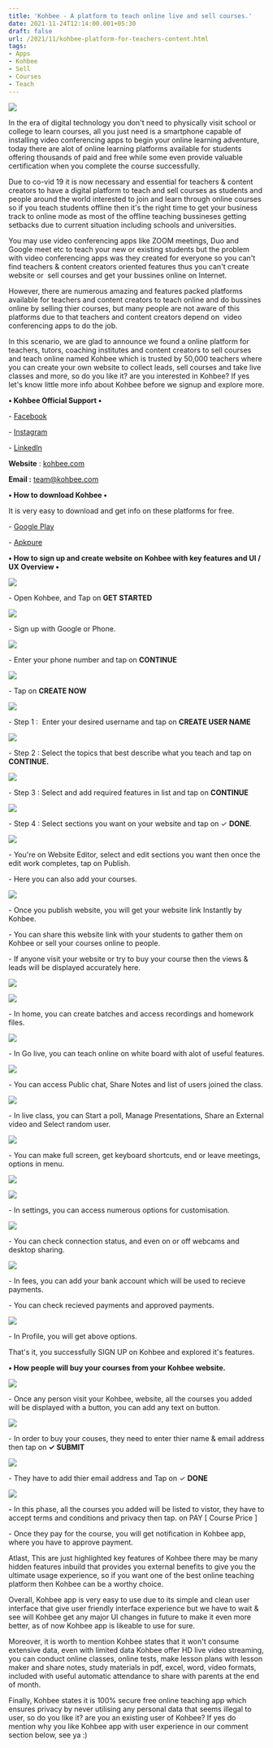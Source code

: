 ```yaml
---
title: 'Kohbee - A platform to teach online live and sell courses.'
date: 2021-11-24T12:14:00.001+05:30
draft: false
url: /2021/11/kohbee-platform-for-teachers-content.html
tags: 
- Apps
- Kohbee
- Sell
- Courses
- Teach
---
```


 [![](https://lh3.googleusercontent.com/-tvR3d0x-T6Q/YZ3fZdjhELI/AAAAAAAAHeM/ZmrZs-t53DAmj0UYIq2oF0oEma0ND6LHgCLcBGAsYHQ/s1600/1637736268243268-0.png)](https://lh3.googleusercontent.com/-tvR3d0x-T6Q/YZ3fZdjhELI/AAAAAAAAHeM/ZmrZs-t53DAmj0UYIq2oF0oEma0ND6LHgCLcBGAsYHQ/s1600/1637736268243268-0.png) 

  

In the era of digital technology you don't need to physically visit school or college to learn courses, all you just need is a smartphone capable of installing video conferencing apps to begin your online learning adventure, today there are alot of online learning platforms available for students offering thousands of paid and free while some even provide valuable certification when you complete the course successfully.

  

Due to co-vid 19 it is now necessary and essential for teachers & content creators to have a digital platform to teach and sell courses as students and people around the world interested to join and learn through online courses so if you teach students offline then it's the right time to get your business track to online mode as most of the offline teaching bussineses getting setbacks due to current situation including schools and universities.  

  

You may use video conferencing apps like ZOOM meetings, Duo and Google meet etc to teach your new or existing students but the problem with video conferencing apps was they created for everyone so you can't find teachers & content creators oriented features thus you can't create website or  sell courses and get your bussines online on Internet.

  

However, there are numerous amazing and features packed platforms available for teachers and content creators to teach online and do bussines online by selling thier courses, but many people are not aware of this platforms due to that teachers and content creators depend on  video conferencing apps to do the job.

  

In this scenario, we are glad to announce we found a online platform for teachers, tutors, coaching institutes and content creators to sell courses and teach online named Kohbee which is trusted by 50,000 teachers where you can create your own website to collect leads, sell courses and take live classes and more, so do you like it? are you interested in Kohbee? If yes let's know little more info about Kohbee before we signup and explore more.

**• Kohbee Official Support •**

\- [Facebook](https://www.facebook.com/App.Kohbee/)

\- [Instagram](https://www.instagram.com/teamkohbee/)

\- [LinkedIn](https://www.linkedin.com/company/kohbee/)

  

**Website** : [kohbee.com](https://kohbee.com/)

**Email :** [team@kohbee.com](mailto:team@kohbee.com)

**• How to download Kohbee •**

It is very easy to download and get info on these platforms for free.

  

\- [Google Play](https://play.google.com/store/apps/details?id=com.Kohbee.live)

\- [Apkpure](https://apkpure.com/kohbee-teach-online-live/com.Kohbee.live)

  

**• How to sign up and create website on Kohbee with key features and UI / UX Overview •**

 **[![](https://lh3.googleusercontent.com/-ct3mvmwIA-I/YZ3fS4gf6qI/AAAAAAAAHeE/Wn3h6b263gsDmfGiqK-4AGSlB38Bb7QUgCLcBGAsYHQ/s1600/1637736246556872-1.png)](https://lh3.googleusercontent.com/-ct3mvmwIA-I/YZ3fS4gf6qI/AAAAAAAAHeE/Wn3h6b263gsDmfGiqK-4AGSlB38Bb7QUgCLcBGAsYHQ/s1600/1637736246556872-1.png)** 

\- Open Kohbee, and Tap on **GET STARTED**

  

 [![](https://lh3.googleusercontent.com/-olNWsKcVlHM/YZ3fNpNil_I/AAAAAAAAHd8/g-Ts3q6JmygshGb5YcIvAJSl-5LWBCuvACLcBGAsYHQ/s1600/1637736224492910-2.png)](https://lh3.googleusercontent.com/-olNWsKcVlHM/YZ3fNpNil_I/AAAAAAAAHd8/g-Ts3q6JmygshGb5YcIvAJSl-5LWBCuvACLcBGAsYHQ/s1600/1637736224492910-2.png) 

  

\- Sign up with Google or Phone.

  

 [![](https://lh3.googleusercontent.com/-rE88YBAnh7s/YZ3fHz-kH6I/AAAAAAAAHd0/fMKCy2XEwPEUbhC3Q4q-EVXGWFc8H6PEgCLcBGAsYHQ/s1600/1637736199186847-3.png)](https://lh3.googleusercontent.com/-rE88YBAnh7s/YZ3fHz-kH6I/AAAAAAAAHd0/fMKCy2XEwPEUbhC3Q4q-EVXGWFc8H6PEgCLcBGAsYHQ/s1600/1637736199186847-3.png) 

  

\- Enter your phone number and tap on **CONTINUE**

 **[![](https://lh3.googleusercontent.com/-PqdkKqpPhjQ/YZ3fBlsLPqI/AAAAAAAAHds/TMuejb6_SAEdFQWjNulby964MfMTSF_VwCLcBGAsYHQ/s1600/1637736173620528-4.png)](https://lh3.googleusercontent.com/-PqdkKqpPhjQ/YZ3fBlsLPqI/AAAAAAAAHds/TMuejb6_SAEdFQWjNulby964MfMTSF_VwCLcBGAsYHQ/s1600/1637736173620528-4.png)** 

\- Tap on **CREATE NOW**

 **[![](https://lh3.googleusercontent.com/-DitFKNFQKfo/YZ3e7A4FM-I/AAAAAAAAHdk/VZpcT4c8LuYaeMdIiQk1RzTu7_ihP1DcgCLcBGAsYHQ/s1600/1637736158703525-5.png)](https://lh3.googleusercontent.com/-DitFKNFQKfo/YZ3e7A4FM-I/AAAAAAAAHdk/VZpcT4c8LuYaeMdIiQk1RzTu7_ihP1DcgCLcBGAsYHQ/s1600/1637736158703525-5.png)** 

\- Step 1 :  Enter your desired username and tap on **CREATE USER NAME**

 **[![](https://lh3.googleusercontent.com/-Ik5pUqieJbo/YZ3e3uu3vhI/AAAAAAAAHdc/zjqWTR4dr3c8UNbR3jJ_n5nM9qgmGUqlgCLcBGAsYHQ/s1600/1637736133907240-6.png)](https://lh3.googleusercontent.com/-Ik5pUqieJbo/YZ3e3uu3vhI/AAAAAAAAHdc/zjqWTR4dr3c8UNbR3jJ_n5nM9qgmGUqlgCLcBGAsYHQ/s1600/1637736133907240-6.png)** 

\- Step 2 : Select the topics that best describe what you teach and tap on **CONTINUE.**

 **[![](https://lh3.googleusercontent.com/-2veionaime4/YZ3exaLrhII/AAAAAAAAHdU/nH9iDbiwqrg9NmGQIywSg0U9PMKUiB7zwCLcBGAsYHQ/s1600/1637736110829011-7.png)](https://lh3.googleusercontent.com/-2veionaime4/YZ3exaLrhII/AAAAAAAAHdU/nH9iDbiwqrg9NmGQIywSg0U9PMKUiB7zwCLcBGAsYHQ/s1600/1637736110829011-7.png)** 

\- Step 3 : Select and add required features in list and tap on **CONTINUE**

 **[![](https://lh3.googleusercontent.com/-O99LJkgV77I/YZ3erjSdB5I/AAAAAAAAHdI/TDlYe5zY4-MfMj5XGtKOvV3nwI0wPcrPQCLcBGAsYHQ/s1600/1637736092219862-8.png)](https://lh3.googleusercontent.com/-O99LJkgV77I/YZ3erjSdB5I/AAAAAAAAHdI/TDlYe5zY4-MfMj5XGtKOvV3nwI0wPcrPQCLcBGAsYHQ/s1600/1637736092219862-8.png)** 

\- Step 4 : Select sections you want on your website and tap on ✓ **DONE**.

  

 [![](https://lh3.googleusercontent.com/-dahyG9-Xihw/YZ3emwf4EjI/AAAAAAAAHdA/6ZZ0SrblTtAihh0y3l-NfA86Rmsrl9qFQCLcBGAsYHQ/s1600/1637736072366229-9.png)](https://lh3.googleusercontent.com/-dahyG9-Xihw/YZ3emwf4EjI/AAAAAAAAHdA/6ZZ0SrblTtAihh0y3l-NfA86Rmsrl9qFQCLcBGAsYHQ/s1600/1637736072366229-9.png) 

  

\- You're on Website Editor, select and edit sections you want then once the edit work completes, tap on Publish.

  

\- Here you can also add your courses.

  

 [![](https://lh3.googleusercontent.com/-9vRbhxJJw6k/YZ3eh43zvYI/AAAAAAAAHc4/iIp5pdLgF1AenaoMSoywjbngkSKQgnk5wCLcBGAsYHQ/s1600/1637736056993968-10.png)](https://lh3.googleusercontent.com/-9vRbhxJJw6k/YZ3eh43zvYI/AAAAAAAAHc4/iIp5pdLgF1AenaoMSoywjbngkSKQgnk5wCLcBGAsYHQ/s1600/1637736056993968-10.png) 

  

\- Once you publish website, you will get your website link Instantly by Kohbee.

  

\- You can share this website link with your students to gather them on Kohbee or sell your courses online to people.

  

\- If anyone visit your website or try to buy your course then the views & leads will be displayed accurately here.

  

 [![](https://lh3.googleusercontent.com/-8eiJOThJ8aY/YZ3eeF1YYII/AAAAAAAAHcs/0OhBqAU5GCQkZAtxMv70H9utMT8DIJu2ACLcBGAsYHQ/s1600/1637736041788228-11.png)](https://lh3.googleusercontent.com/-8eiJOThJ8aY/YZ3eeF1YYII/AAAAAAAAHcs/0OhBqAU5GCQkZAtxMv70H9utMT8DIJu2ACLcBGAsYHQ/s1600/1637736041788228-11.png) 

  

  

 [![](https://lh3.googleusercontent.com/-PrKQc98rjV8/YZ3eaSAJNvI/AAAAAAAAHco/v4_JnQw7fVIrhCLbDLrOxpO6we2eHxXrQCLcBGAsYHQ/s1600/1637736029649342-12.png)](https://lh3.googleusercontent.com/-PrKQc98rjV8/YZ3eaSAJNvI/AAAAAAAAHco/v4_JnQw7fVIrhCLbDLrOxpO6we2eHxXrQCLcBGAsYHQ/s1600/1637736029649342-12.png) 

  

  

\- In home, you can create batches and access recordings and homework files.

  

 [![](https://lh3.googleusercontent.com/-BTolOJdG7_M/YZ3eXDFAttI/AAAAAAAAHck/3iEywqwStG4gPRoxSFKeIw1pwWXDpjYfACLcBGAsYHQ/s1600/1637736015053068-13.png)](https://lh3.googleusercontent.com/-BTolOJdG7_M/YZ3eXDFAttI/AAAAAAAAHck/3iEywqwStG4gPRoxSFKeIw1pwWXDpjYfACLcBGAsYHQ/s1600/1637736015053068-13.png) 

  

\- In Go live, you can teach online on white board with alot of useful features.

  

 [![](https://lh3.googleusercontent.com/-nMnzVgKFJxc/YZ3eTs99jYI/AAAAAAAAHcg/8MI2E_Dm4_kV-eTAukL_ABPouqn6SHx0ACLcBGAsYHQ/s1600/1637736009875984-14.png)](https://lh3.googleusercontent.com/-nMnzVgKFJxc/YZ3eTs99jYI/AAAAAAAAHcg/8MI2E_Dm4_kV-eTAukL_ABPouqn6SHx0ACLcBGAsYHQ/s1600/1637736009875984-14.png) 

  

  

\- You can access Public chat, Share Notes and list of users joined the class.

  

 [![](https://lh3.googleusercontent.com/-_7QYKTwwzBs/YZ3eSaKT3jI/AAAAAAAAHcc/smQrN0skmnAtRZKxm4X9Pxmn5n6-HXGkwCLcBGAsYHQ/s1600/1637736005464243-15.png)](https://lh3.googleusercontent.com/-_7QYKTwwzBs/YZ3eSaKT3jI/AAAAAAAAHcc/smQrN0skmnAtRZKxm4X9Pxmn5n6-HXGkwCLcBGAsYHQ/s1600/1637736005464243-15.png) 

  

  

  

\- In live class, you can Start a poll, Manage Presentations, Share an External video and Select random user.

  

 [![](https://lh3.googleusercontent.com/-MAiAsaDrXmY/YZ3eRHQSSJI/AAAAAAAAHcY/zVSTlc_AvAYHSVUN_CKQh6vRL0EgpDHzACLcBGAsYHQ/s1600/1637735999673877-16.png)](https://lh3.googleusercontent.com/-MAiAsaDrXmY/YZ3eRHQSSJI/AAAAAAAAHcY/zVSTlc_AvAYHSVUN_CKQh6vRL0EgpDHzACLcBGAsYHQ/s1600/1637735999673877-16.png) 

  

  

  

\- You can make full screen, get keyboard shortcuts, end or leave meetings, options in menu.

  

 [![](https://lh3.googleusercontent.com/-1z1wbHkjMIc/YZ3ePvGA9iI/AAAAAAAAHcU/WAVYRTDi9QkHzpXF3f9_qmQlha3C7O_SQCLcBGAsYHQ/s1600/1637735993019445-17.png)](https://lh3.googleusercontent.com/-1z1wbHkjMIc/YZ3ePvGA9iI/AAAAAAAAHcU/WAVYRTDi9QkHzpXF3f9_qmQlha3C7O_SQCLcBGAsYHQ/s1600/1637735993019445-17.png) 

  

 [![](https://lh3.googleusercontent.com/-Vq2nRDgXcJ4/YZ3eOIaG7dI/AAAAAAAAHcQ/p9fy5FcZ0AUab1K1VEbHN0WkiLUKkTPmgCLcBGAsYHQ/s1600/1637735985253842-18.png)](https://lh3.googleusercontent.com/-Vq2nRDgXcJ4/YZ3eOIaG7dI/AAAAAAAAHcQ/p9fy5FcZ0AUab1K1VEbHN0WkiLUKkTPmgCLcBGAsYHQ/s1600/1637735985253842-18.png) 

  

  

\- In settings, you can access numerous options for customisation.

  

 [![](https://lh3.googleusercontent.com/-9nVRo9P_G-0/YZ3eMNvrV1I/AAAAAAAAHcM/9tsR23q024ou3EAEpHnJJKOT6Ix5LxU4QCLcBGAsYHQ/s1600/1637735712682019-19.png)](https://lh3.googleusercontent.com/-9nVRo9P_G-0/YZ3eMNvrV1I/AAAAAAAAHcM/9tsR23q024ou3EAEpHnJJKOT6Ix5LxU4QCLcBGAsYHQ/s1600/1637735712682019-19.png) 

  

\- You can check connection status, and even on or off webcams and desktop sharing.

  

 [![](https://lh3.googleusercontent.com/-VngTJzdJb6E/YZ3dHxbB7FI/AAAAAAAAHcA/DhmVmZYnn14lGZzrNWT4dLpx3iXjxNWgACLcBGAsYHQ/s1600/1637735659258793-20.png)](https://lh3.googleusercontent.com/-VngTJzdJb6E/YZ3dHxbB7FI/AAAAAAAAHcA/DhmVmZYnn14lGZzrNWT4dLpx3iXjxNWgACLcBGAsYHQ/s1600/1637735659258793-20.png) 

  

\- In fees, you can add your bank account which will be used to recieve payments.  

  

\- You can check recieved payments and approved payments.

  

 [![](https://lh3.googleusercontent.com/-kxH0T5fsBeQ/YZ3c6hyZw3I/AAAAAAAAHbw/8U8lf3QDXYsRImTICchbiN02bY3TyKOEgCLcBGAsYHQ/s1600/1637735648514916-21.png)](https://lh3.googleusercontent.com/-kxH0T5fsBeQ/YZ3c6hyZw3I/AAAAAAAAHbw/8U8lf3QDXYsRImTICchbiN02bY3TyKOEgCLcBGAsYHQ/s1600/1637735648514916-21.png) 

  

  

\- In Profile, you will get above options.

  

That's it, you successfully SIGN UP on Kohbee and explored it's features.

**• How people will buy your courses from your Kohbee website.**

  

 [![](https://lh3.googleusercontent.com/-9QwTuB0vEuk/YZ3c3y2vIUI/AAAAAAAAHbs/PDNkMSN3V5I9RmdTU1qzNMiinQHi8wIOwCLcBGAsYHQ/s1600/1637735627540833-22.png)](https://lh3.googleusercontent.com/-9QwTuB0vEuk/YZ3c3y2vIUI/AAAAAAAAHbs/PDNkMSN3V5I9RmdTU1qzNMiinQHi8wIOwCLcBGAsYHQ/s1600/1637735627540833-22.png) 

  

  

\- Once any person visit your Kohbee, website, all the courses you added will be displayed with a button, you can add any text on button.

  

 [![](https://lh3.googleusercontent.com/-lZdgz_1y9ig/YZ3cyilix3I/AAAAAAAAHbo/422mKKEhcEorcjog03qyLvEKCeb758HVACLcBGAsYHQ/s1600/1637735609916134-23.png)](https://lh3.googleusercontent.com/-lZdgz_1y9ig/YZ3cyilix3I/AAAAAAAAHbo/422mKKEhcEorcjog03qyLvEKCeb758HVACLcBGAsYHQ/s1600/1637735609916134-23.png) 

  

\- In order to buy your couses, they need to enter thier name & email address then tap on **✓ SUBMIT**

 **[![](https://lh3.googleusercontent.com/-qoGH3orImOw/YZ3cuG2XOvI/AAAAAAAAHbk/XZy7MvLXGTw-RfRCb-o5dcqG0YAuKd77gCLcBGAsYHQ/s1600/1637735598238562-24.png)](https://lh3.googleusercontent.com/-qoGH3orImOw/YZ3cuG2XOvI/AAAAAAAAHbk/XZy7MvLXGTw-RfRCb-o5dcqG0YAuKd77gCLcBGAsYHQ/s1600/1637735598238562-24.png)** 

\- They have to add thier email address and Tap on ✓ **DONE**  

 **[![](https://lh3.googleusercontent.com/-pV4pDYpFG3Q/YZ3crA_FKtI/AAAAAAAAHbg/GYRDg2RA3gcy_EvW4L6VQYDR9UL66guGgCLcBGAsYHQ/s1600/1637735576947652-25.png)](https://lh3.googleusercontent.com/-pV4pDYpFG3Q/YZ3crA_FKtI/AAAAAAAAHbg/GYRDg2RA3gcy_EvW4L6VQYDR9UL66guGgCLcBGAsYHQ/s1600/1637735576947652-25.png)** 

**\-** In this phase, all the courses you added will be listed to vistor, they have to accept terms and conditions and privacy then tap. on PAY \[ Course Price \]

  

\- Once they pay for the course, you will get notification in Kohbee app, where you have to approve payment.

  

Atlast, This are just highlighted key features of Kohbee there may be many hidden features inbuild that provides you external benefits to give you the ultimate usage experience, so if you want one of the best online teaching platform then Kohbee can be a worthy choice.  

  

Overall, Kohbee app is very easy to use due to its simple and clean user interface that give user friendly interface experience but we have to wait & see will Kohbee get any major UI changes in future to make it even more better, as of now Kohbee app is likeable to use for sure.

  

Moreover, it is worth to mention Kohbee states that it won't consume extensive data, even with limited data Kohbee offer HD live video streaming, you can conduct online classes, online tests, make lesson plans with lesson maker and share notes, study materials in pdf, excel, word, video formats, included with useful automatic attendance to share with parents at the end of month.

  

Finally, Kohbee states it is 100% secure free online teaching app which ensures privacy by never utilising any personal data that seems illegal to user, so do you like it? are you an existing user of Kohbee? If yes do mention why you like Kohbee app with user experience in our comment section below, see ya :)